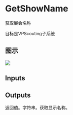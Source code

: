 # GetShowName

获取展会名称

目标是VPScouting子系统

## 图示

![]($-20221218-21305777.png)

## Inputs

## Outputs

返回值。字符串。获取显示名称。
